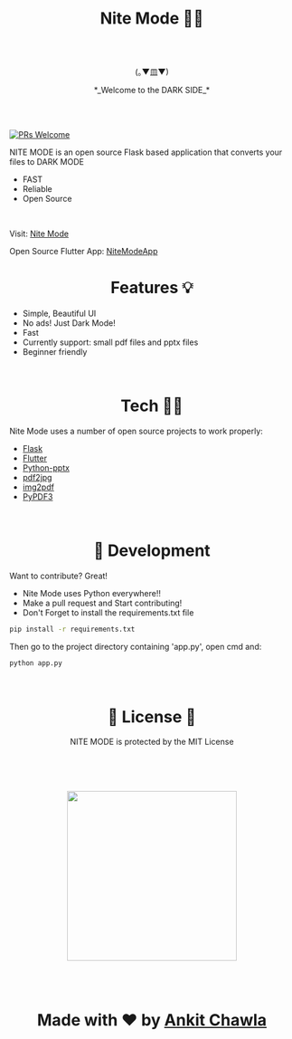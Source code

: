 
<h1 align = 'center'> Nite Mode 👨‍🚀</h1>

<br>
<br>
<p align ='center'> (｡▼皿▼) <p>
<p align = 'center' > *_Welcome to the DARK SIDE_* </p>


<br>
<br>

[![PRs Welcome](https://img.shields.io/badge/PRs-welcome-brightgreen.svg?style=flat-square)](http://makeapullrequest.com)


NITE MODE is an open source Flask based application that converts your files to DARK MODE

- FAST
- Reliable
- Open Source

<br>

Visit: <a href = 'https://thechawla225.pythonanywhere.com'> Nite Mode <a>

Open Source Flutter App: <a href = 'https://github.com/thechawla225/NiteModeFlask/tree/main/App/nitemode1'> NiteModeApp <a> 


<h1 align = 'center'> Features 💡 </h1>

- Simple, Beautiful UI
- No ads! Just Dark Mode!
- Fast
- Currently support: small pdf files and pptx files 
- Beginner friendly 

<br>
<h1 align = 'center'> Tech 👨‍💻 </h1>

Nite Mode uses a number of open source projects to work properly:

<ul>
  <li><a href = 'https://github.com/pallets/flask'> Flask <a> </li>
    <li><a href = 'https://github.com/flutter/flutter'> Flutter <a> </li>
  <li><a href = 'https://github.com/scanny/python-pptx'> Python-pptx <a> </li>
  <li><a href = 'https://github.com/pankajr141/pdf2jpg'> pdf2jpg <a> </li>
  <li><a href = 'https://github.com/josch/img2pdf'> img2pdf <a> </li>
  <li><a href = 'https://github.com/sfneal/PyPDF3'> PyPDF3 <a> </li>
</ul>
    
<br>

<h1 align = 'center'> 🔨 Development</h1>

Want to contribute? Great!

- Nite Mode uses Python everywhere!!
- Make a pull request and Start contributing!
- Don't Forget to install the requirements.txt file

```sh
pip install -r requirements.txt
```
Then go to the project directory containing 'app.py', open cmd and:

```sh
python app.py 
```

<br>

<h1 align = 'center'>📄 License 📄</h1>

<p align  = 'center'>NITE MODE is protected by the MIT License</p>

<br>
<br>
 <br>
 <p align  ='center' ><img  src = 'https://media.giphy.com/media/4SBtIAp4sEDxC/giphy.gif?cid=790b7611dd1ac26fbc0e8a15bc86051cee0e39639fbc3ccf&rid=giphy.gif&ct=g' width="300" height="300"></p>
    
<br>
<br>
    
<h1 align = 'center'>Made with ❤️ by <a href = 'https://github.com/thechawla225'>Ankit Chawla</a></h1>
